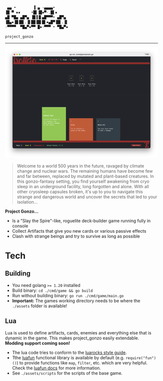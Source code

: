 ```
 ▄▄ •        ▐ ▄ ·▄▄▄▄•      
▐█ ▀ ▪▪     •█▌▐█▪▀·.█▌▪     
▄█ ▀█▄ ▄█▀▄ ▐█▐▐▌▄█▀▀▀• ▄█▀▄ 
▐█▄▪▐█▐█▌.▐▌██▐█▌█▌▪▄█▀▐█▌.▐▌
·▀▀▀▀  ▀█▄▀▪▀▀ █▪·▀▀▀ • ▀█▄▀▪

project_gonzo
```

---

![Screenshot](./github/screenshot.png)

> Welcome to a world 500 years in the future, ravaged by climate change and nuclear wars. The remaining humans have become few and far between, replaced by mutated and plant-based creatures. In this gonzo-fantasy setting, you find yourself awakening from cryo sleep in an underground facility, long forgotten and alone. With all other cryosleep capsules broken, it's up to you to navigate this strange and dangerous world and uncover the secrets that led to your isolation...

**Project Gonzo...**
- Is a "Slay the Spire"-like, roguelite deck-builder game running fully in console
- Collect Artifacts that give you new cards or various passive effects
- Clash with strange beings and try to survive as long as possible

# Tech

## Building

- You need golang ``>= 1.20`` installed
- Build binary: ``cd ./cmd/game && go build``
- Run without building binary: ``go run ./cmd/game/main.go``
- **Important:** The games working directory needs to be where the ``./assets`` folder is available!

## Lua

Lua is used to define artifacts, cards, enemies and everything else that is dynamic in the game. This makes project_gonzo easily extendable. **Modding support coming soon!**

- The lua code tries to conform to the [luarocks style guide](https://github.com/luarocks/lua-style-guide).
- Tthe [luafun](https://github.com/luafun/luafun) functional library is available by default (e.g. ``require("fun")()``) to provide functions like ``map``, ``filter``, etc. which are very helpful. Check the [luafun docs](https://luafun.github.io/index.html) for more information.
- See ``./assets/scripts`` for the scripts of the base game.

